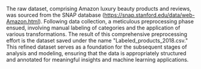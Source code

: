 The raw dataset, comprising Amazon luxury beauty products and reviews, was sourced from the SNAP database (https://snap.stanford.edu/data/web-Amazon.html). Following data collection, a meticulous preprocessing phase ensued, involving manual labeling of categories and the application of various transformations. The result of this comprehensive preprocessing effort is the dataset saved under the name "Labeled_products_2018.csv." This refined dataset serves as a foundation for the subsequent stages of analysis and modeling, ensuring that the data is appropriately structured and annotated for meaningful insights and machine learning applications.
